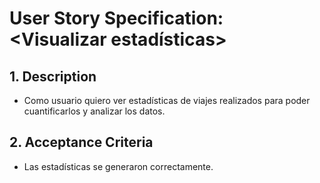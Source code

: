 # User Story Specification: <Visualizar estadísticas>

## 1.	Description

* Como usuario quiero ver estadísticas de viajes realizados para poder cuantificarlos y analizar los datos.

## 2.	Acceptance Criteria

* Las estadísticas se generaron correctamente.

